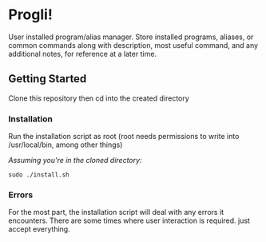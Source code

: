 # Progli!
User installed program/alias manager. Store installed programs, aliases, or common commands along with description, most useful command, and any additional notes, for reference at a later time.

## Getting Started
Clone this repository then cd into the created directory

### Installation
Run the installation script as root (root needs permissions to write into /usr/local/bin, among other things)

*Assuming you're in the cloned directory:*
```
sudo ./install.sh
```

### Errors
For the most part, the installation script will deal with any errors it encounters. There are some times where user interaction is required. just accept everything.
